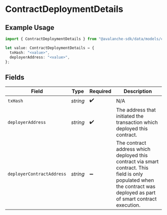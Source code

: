# ContractDeploymentDetails

## Example Usage

```typescript
import { ContractDeploymentDetails } from "@avalanche-sdk/data/models/components";

let value: ContractDeploymentDetails = {
  txHash: "<value>",
  deployerAddress: "<value>",
};
```

## Fields

| Field                                                                                                                                                                  | Type                                                                                                                                                                   | Required                                                                                                                                                               | Description                                                                                                                                                            |
| ---------------------------------------------------------------------------------------------------------------------------------------------------------------------- | ---------------------------------------------------------------------------------------------------------------------------------------------------------------------- | ---------------------------------------------------------------------------------------------------------------------------------------------------------------------- | ---------------------------------------------------------------------------------------------------------------------------------------------------------------------- |
| `txHash`                                                                                                                                                               | *string*                                                                                                                                                               | :heavy_check_mark:                                                                                                                                                     | N/A                                                                                                                                                                    |
| `deployerAddress`                                                                                                                                                      | *string*                                                                                                                                                               | :heavy_check_mark:                                                                                                                                                     | The address that initiated the transaction which deployed this contract.                                                                                               |
| `deployerContractAddress`                                                                                                                                              | *string*                                                                                                                                                               | :heavy_minus_sign:                                                                                                                                                     | The contract address which deployed this contract via smart contract. This field is only populated when the contract was deployed as part of smart contract execution. |